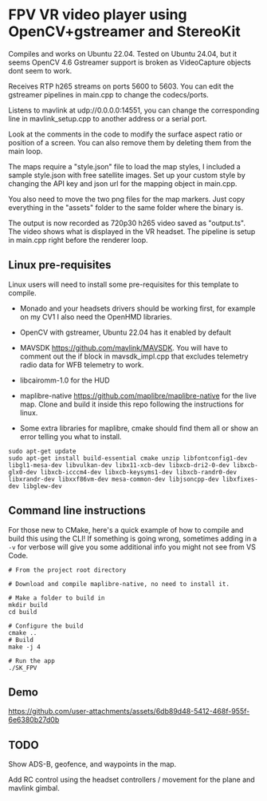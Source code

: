 # FPV VR video player using OpenCV+gstreamer and StereoKit

Compiles and works on Ubuntu 22.04. Tested on Ubuntu 24.04, but it seems OpenCV 4.6 Gstreamer support is broken as VideoCapture objects dont seem to work.

Receives RTP h265 streams on ports 5600 to 5603. You can edit the gstreamer pipelines in main.cpp to change the codecs/ports.

Listens to mavlink at udp://0.0.0.0:14551, you can change the corresponding line in mavlink_setup.cpp to another address or a serial port.

Look at the comments in the code to modify the surface aspect ratio or position of a screen. You can also remove them by deleting them from the main loop.

The maps require a "style.json" file to load the map styles, I included a sample style.json with free satellite images. Set up your custom style by changing the API key and json url for the mapping object in main.cpp.

You also need to move the two png files for the map markers. Just copy everything in the "assets" folder to the same folder where the binary is.

The output is now recorded as 720p30 h265 video saved as "output.ts". The video shows what is displayed in the VR headset. The pipeline is setup in main.cpp right before the renderer loop.

## Linux pre-requisites

Linux users will need to install some pre-requisites for this template to compile. 

* Monado and your headsets drivers should be working first, for example on my CV1 I also need the OpenHMD libraries.

* OpenCV with gstreamer, Ubuntu 22.04 has it enabled by default

* MAVSDK https://github.com/mavlink/MAVSDK. You will have to comment out the if block in mavsdk_impl.cpp that excludes telemetry radio data for WFB telemetry to work.

* libcairomm-1.0 for the HUD

* maplibre-native https://github.com/maplibre/maplibre-native for the live map. Clone and build it inside this repo following the instructions for linux.

* Some extra libraries for maplibre, cmake should find them all or show an error telling you what to install.

```shell
sudo apt-get update
sudo apt-get install build-essential cmake unzip libfontconfig1-dev libgl1-mesa-dev libvulkan-dev libx11-xcb-dev libxcb-dri2-0-dev libxcb-glx0-dev libxcb-icccm4-dev libxcb-keysyms1-dev libxcb-randr0-dev libxrandr-dev libxxf86vm-dev mesa-common-dev libjsoncpp-dev libxfixes-dev libglew-dev
```

## Command line instructions

For those new to CMake, here's a quick example of how to compile and build this using the CLI! If something is going wrong, sometimes adding in a `-v` for verbose will give you some additional info you might not see from VS Code.

```shell
# From the project root directory

# Download and compile maplibre-native, no need to install it.

# Make a folder to build in
mkdir build
cd build

# Configure the build
cmake .. 
# Build
make -j 4

# Run the app
./SK_FPV
```
## Demo

https://github.com/user-attachments/assets/6db89d48-5412-468f-955f-6e6380b27d0b

## TODO

Show ADS-B, geofence, and waypoints in the map.

Add RC control using the headset controllers / movement for the plane and mavlink gimbal.



